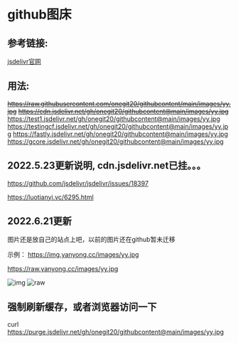 # github图床

## 参考链接:
[jsdelivr官网](https://www.jsdelivr.com)

## 用法:
~~https://raw.githubusercontent.com/onegit20/githubcontent/main/images/yy.jpg~~
~~https://cdn.jsdelivr.net/gh/onegit20/githubcontent@main/images/yy.jpg~~
https://test1.jsdelivr.net/gh/onegit20/githubcontent@main/images/yy.jpg
https://testingcf.jsdelivr.net/gh/onegit20/githubcontent@main/images/yy.jpg
https://fastly.jsdelivr.net/gh/onegit20/githubcontent@main/images/yy.jpg
https://gcore.jsdelivr.net/gh/onegit20/githubcontent@main/images/yy.jpg

## 2022.5.23更新说明, cdn.jsdelivr.net已挂。。。
https://github.com/jsdelivr/jsdelivr/issues/18397

https://luotianyi.vc/6295.html

## 2022.6.21更新

图片还是放自己的站点上吧，以前的图片还在github暂未迁移

示例：
https://img.yanyong.cc/images/yy.jpg

https://raw.yanyong.cc/images/yy.jpg

![img](https://img.yanyong.cc/images/yy.jpg)
![raw](https://raw.yanyong.cc/images/yy.jpg)

## 强制刷新缓存，或者浏览器访问一下
curl https://purge.jsdelivr.net/gh/onegit20/githubcontent@main/images/yy.jpg
